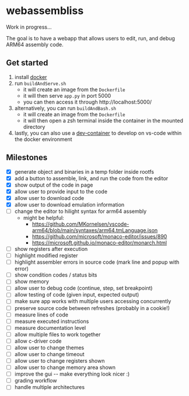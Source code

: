 # webassembliss

Work in progress...

The goal is to have a webapp that allows users to edit, run, and debug ARM64 assembly code.

## Get started
1. install [docker](https://www.docker.com/get-started/)
2. run `buildAndServe.sh`
	- it will create an image from the `Dockerfile`
	- it will then serve `app.py` in port 5000
	- you can then access it through http://localhost:5000/
3. alternatively, you can run `buildAndBash.sh`
	- it will create an image from the `Dockerfile`
	- it will then open a zsh terminal inside the container in the mounted directory
4. lastly, you can also use a [dev-container](https://marketplace.visualstudio.com/items?itemName=ms-vscode-remote.remote-containers) to develop on vs-code within the docker environment

## Milestones
- [x] generate object and binaries in a temp folder inside rootfs
- [x] add a button to assemble, link, and run the code from the editor
- [x] show output of the code in page
- [x] allow user to provide input to the code
- [x] allow user to download code
- [x] allow user to download emulation information
- [ ] change the editor to hilight syntax for arm64 assembly
	- might be helpful:
		- https://github.com/MKornelsen/vscode-arm64/blob/main/syntaxes/arm64.tmLanguage.json
		- https://github.com/microsoft/monaco-editor/issues/890
		- https://microsoft.github.io/monaco-editor/monarch.html
- [ ] show registers after execution
- [ ] highlight modified register
- [ ] highlight assembler errors in source code (mark line and popup with error)
- [ ] show condition codes / status bits
- [ ] show memory
- [ ] allow user to debug code (continue, step, set breakpoint)
- [ ] allow testing of code (given input, expected output)
- [ ] make sure app works with multiple users accessing concurrently
- [ ] preserve source code between refreshes (probably in a cookie!)
- [ ] measure lines of code
- [ ] measure executed instructions
- [ ] measure documentation level
- [ ] allow multiple files to work together
- [ ] allow c-driver code
- [ ] allow user to change themes
- [ ] allow user to change timeout
- [ ] allow user to change registers shown
- [ ] allow user to change memory area shown
- [ ] improve the gui -- make everything look nicer :)
- [ ] grading workflow
- [ ] handle multiple architectures
